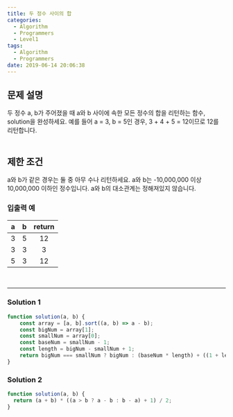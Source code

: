 ```yaml
---
title: 두 정수 사이의 합
categories:
  - Algorithm
  - Programmers
  - Level1
tags:
  - Algorithm
  - Programmers
date: 2019-06-14 20:06:38
---
```



## 문제 설명
두 정수 a, b가 주어졌을 때 a와 b 사이에 속한 모든 정수의 합을 리턴하는 함수, solution을 완성하세요. 
예를 들어 a = 3, b = 5인 경우, 3 + 4 + 5 = 12이므로 12를 리턴합니다.
<br/>
<br/>

## 제한 조건
a와 b가 같은 경우는 둘 중 아무 수나 리턴하세요.
a와 b는 -10,000,000 이상 10,000,000 이하인 정수입니다.
a와 b의 대소관계는 정해져있지 않습니다.

### 입출력 예
| a | b | return |
| --- | :---: | :---: |
| 3 | 5 | 12 |
| 3 | 3 | 3 |
| 5 | 3 | 12 |

<br/>

---

### Solution 1
```javascript
function solution(a, b) {
    const array = [a, b].sort((a, b) => a - b);
    const bigNum = array[1];
    const smallNum = array[0];
    const baseNum = smallNum - 1;
    const length = bigNum - smallNum + 1;
    return bigNum === smallNum ? bigNum : (baseNum * length) + ((1 + length) * length / 2);
}

```

### Solution 2
```javascript
function solution(a, b) {
  return (a + b) * ((a > b ? a - b : b - a) + 1) / 2;
}

```

